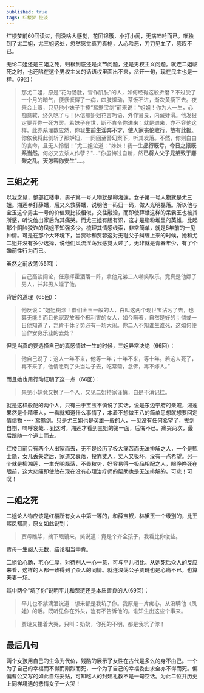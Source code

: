 ```yaml
---
published: true
tags: 红楼梦 扯淡
---
```


红楼梦前60回读过，倒没啥大感觉，花团锦簇，小打小闹，无病呻吟而已。唯独到了尤二姐，尤三姐这处，忽然感觉真刀真枪，人心险恶，刀刀见血了，感叹不已。

无论二姐还是三姐之死，归根到底还是贞节问题，还是男权主义问题。就连二姐临死之时，也还陷在这个男权主义的话语权里面出不来，岔开一句，现在民主也是一样。69回：

>那尤二姐，原是“花为肠肚，雪作肌肤”的人，如何经得这般折磨？不过受了一个月的暗气，便恹恹得了一病，四肢懒动，茶饭不进，渐次黄瘦下去。夜来合上眼，只见他小妹子手捧“鸳鸯宝剑”前来说：“姐姐！你为人一生，心痴意软，终久吃了亏！休信那妒妇花言巧语，外作贤良，内藏奸滑。他发狠定要弄你一死方罢。若妹子在世，断不肯令你进来；就是进来，亦不容他这样。此亦系理数应然，你我**生前生淫奔不才，使人家丧伦败行，故有此报**。你依我将此剑斩了那妒妇，一同回至警幻案下，听其发落。不然，你则白白的丧命，且无人怜惜！”尤二姐泣道：“妹妹！我一生**品行既亏，今日之报既系当然**，何必又去杀人作孽？"...."你虽悔过自新，然**已将人父子兄弟致于麀聚之乱，天怎容你安生**"....。

## 三姐之死

以我之见，整部红楼中，男子第一号人物就是柳湘莲，女子第一号人物就是尤三姐。湘莲拳打薛蟠，后又义救薛蟠，说明他一码归一码，做人光明磊落。所以他与宝玉这个男主一号的价值观比较相似，交往融洽，而即使薛蟠这样的呆霸王也被其所感，听说他出家后为其痛哭。而尤三姐有胆有识，这才是脂粉堆里的英雄，比起那个阴险狡诈的凤姐不知强多少。梳理其情感线索，非常简单，就是5年前的一见钟情。可是在那个大环境下，当贾珍和贾蓉这对无耻父子纠缠上来的时候，她和尤二姐并没有多少选择，说他们风流淫荡我感觉太过了。无非就是青春年少，有了个婚前性行为而已。

虽然之前放荡(65回)：

>自己高谈阔论，任意挥霍洒落一阵，拿他兄弟二人嘲笑取乐，竟真是他嫖了男人，并非男人淫了他。

背后的道理（65回）：

>他反说：“姐姐糊涂！偺们金玉一般的人，白叫这两个现世宝沾污了去，也算无能！而且他家现放著个极利害的女人，如今瞒著，自然是好的；倘或一日他知道了，岂肯干休？势必有一场大闹。你二人不知谁生谁死，这如何便当作安身乐业的去处？

但是当真的要选择自己的真感情过一生的时候，三姐异常决绝（66回）：

>他自己说了：这人一年不来，他等一年；十年不来，等十年。若这人死了，再不来了，他情愿剃了头当姑子去，吃常斋，念佛，再不嫁人。”

而且她也用行动证明了这一点（66回）：

>果见小妹竟又换了一个人，又见二姐持家谨慎，自是不消记挂。

就是这样般配的两个人，只有由于宝玉不慎说了实话，说是东边宁府的亲戚，湘莲果然是个精细人，一看就知道什么事情了，本着不想做王八的简单思想就想要回定情信物 ---- 鸳鸯剑。只是尤三姐也是英雄一般的人，一见没有任何希望了，拔剑自刎，呜呼哀哉....到这时，湘莲才看到三姐的第一面，后悔不已。痛哭两次，最后跟随一个道士而去。

红楼目前只有两个人出家而去，无不是经历了极大痛苦而无法排解之人，一个是甄士隐，女儿丢失之后，家道又衰落，投靠丈人，丈人又极坏，没有一点希望。另一个就是柳湘莲，一生光明磊落，不畏权势，好容易得一极品相配之人，眼睁睁死在眼前，这大悲痛即使放在现在没有心理治疗师的帮助也是无法排解的。可悲！可叹！

## 二姐之死

二姐论人物应该是红楼所有女人中第一等的，和薛宝钗，林黛玉一个级别的，比王熙凤都高，原文如此说到：

>贾母瞧毕，摘下眼镜来，笑说道：竟是个齐全孩子，我看比你俊些。

贾母一生阅人无数，结论相当中肯。

二姐论心肠，宅心仁厚，对待别人一心一意，可与平儿相比。从她死后众人的反应来看，这样的人都一致得到了众人的同情。就连浪荡公子贾琏也是心痛不已，也算夫妻一场。

其中两个“坑了你”说明平儿和贾琏还是本质善良的人(69回)：

>平儿也不禁滴泪说道：想来都是我坑了你。我原是一片痴心，从没瞒他（凤姐）的话。既听见你在外头，岂有不告诉他的。谁知生出这些个事来。

>贾琏又搂着大哭，只叫：奶奶，你死的不明，都是我坑了你！

## 最后几句

两个女孩用自己的生命为代价，残酷的展示了女性在古代是多么的身不由己。一个为了自己的幸福而不得而刚烈而死，一个为了自己的幸福委曲求全亦不得而死。偏偏曹公又写的如此自然妥贴，可知吃人的封建礼教不是一句空话。为此二位并历史上同样境遇的悲情女子一大哭！